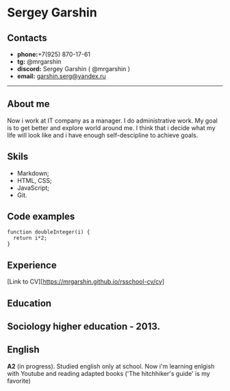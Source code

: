 # Sergey Garshin


## Contacts
* **phone:**+7(925) 870-17-61
* **tg:** @mrgarshin
* **discord:** Sergey Garshin ( @mrgarshin )
* **email:** garshin.serg@yandex.ru
---


## About me


Now i work at IT company as a manager. I do administrative work.
My goal is to get better and explore world around me. I think that i decide what my life will look like and i have enough self-descipline to achieve goals.



## Skils
* Markdown;
* HTML, CSS;
* JavaScript;
* Git.

## Code examples
```
function doubleInteger(i) {
  return i*2;
}
```
## Experience
[Link to CV][https://mrgarshin.github.io/rsschool-cv/cv]

## Education
Sociology higher education - 2013.
---

## English
**A2** (in progress). Studied english only at school. Now i'm learning enlgish with Youtube and reading adapted books ('The hitchhiker's guide' is my favorite)
